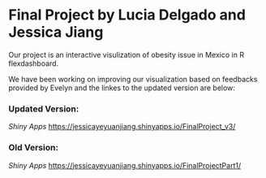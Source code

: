 # Final Project by Lucia Delgado and Jessica Jiang

Our project is an interactive visulization of obesity issue in Mexico in R flexdashboard. 

We have been working on improving our visualization based on feedbacks provided by Evelyn and the linkes to the updated version are below:

### Updated Version: 

*Shiny Apps*
https://jessicayeyuanjiang.shinyapps.io/FinalProject_v3/


### Old Version:

*Shiny Apps*
https://jessicayeyuanjiang.shinyapps.io/FinalProjectPart1/
